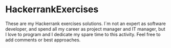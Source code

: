 # HackerrankExercises
These are my Hackerrank exercises solutions.
I´m not an expert as software developer, and spend all my career as project manager and IT manager,
but I love to program and I dedicate my spare time to this activity.
Feel free to add comments or best approaches.
